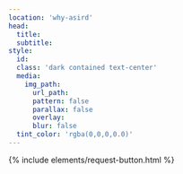 ```yaml
---
location: 'why-asird'
head:
  title:
  subtitle:
style:
  id:
  class: 'dark contained text-center'
  media:
    img_path:
      url_path:
      pattern: false
      parallax: false
      overlay:
      blur: false
  tint_color: 'rgba(0,0,0,0.0)'  
---
```

{% include elements/request-button.html %}
